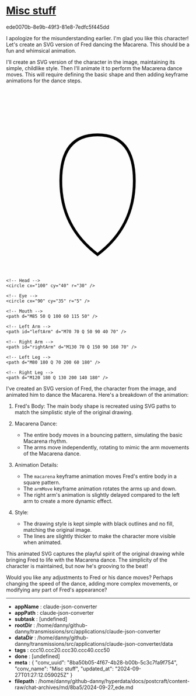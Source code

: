 # [Misc stuff](https://claude.ai/chat/8ba50b05-4f67-4b28-b00b-5c3c7fa9f754)

ede0070b-8e9b-49f3-81e8-7edfc5f445dd

 I apologize for the misunderstanding earlier. I'm glad you like this character! Let's create an SVG version of Fred dancing the Macarena. This should be a fun and whimsical animation.

<antThinking>I'll create an SVG version of the character in the image, maintaining its simple, childlike style. Then I'll animate it to perform the Macarena dance moves. This will require defining the basic shape and then adding keyframe animations for the dance steps.</antThinking>

<antArtifact identifier="fred-macarena-dance" type="image/svg+xml" title="Fred Dancing the Macarena">
<svg xmlns="http://www.w3.org/2000/svg" viewBox="0 0 200 200">
  <style>
    @keyframes macarena {
      0%, 100% { transform: translate(0, 0); }
      25% { transform: translate(-10px, 0); }
      50% { transform: translate(0, -10px); }
      75% { transform: translate(10px, 0); }
    }
    @keyframes armMove {
      0%, 100% { transform: rotate(0deg); }
      25% { transform: rotate(-45deg); }
      50% { transform: rotate(0deg); }
      75% { transform: rotate(45deg); }
    }
    #fred { animation: macarena 2s infinite; }
    #leftArm { animation: armMove 2s infinite; transform-origin: top center; }
    #rightArm { animation: armMove 2s infinite 0.5s; transform-origin: top center; }
  </style>
  
  <g id="fred" stroke="black" stroke-width="3" fill="none">
    <!-- Body -->
    <path d="M100 50 Q 60 50 60 100 Q 60 150 100 180 Q 140 150 140 100 Q 140 50 100 50" />
    
    <!-- Head -->
    <circle cx="100" cy="40" r="30" />
    
    <!-- Eye -->
    <circle cx="90" cy="35" r="5" />
    
    <!-- Mouth -->
    <path d="M85 50 Q 100 60 115 50" />
    
    <!-- Left Arm -->
    <path id="leftArm" d="M70 70 Q 50 90 40 70" />
    
    <!-- Right Arm -->
    <path id="rightArm" d="M130 70 Q 150 90 160 70" />
    
    <!-- Left Leg -->
    <path d="M80 180 Q 70 200 60 180" />
    
    <!-- Right Leg -->
    <path d="M120 180 Q 130 200 140 180" />
  </g>
</svg>
</antArtifact>

I've created an SVG version of Fred, the character from the image, and animated him to dance the Macarena. Here's a breakdown of the animation:

1. Fred's Body: The main body shape is recreated using SVG paths to match the simplistic style of the original drawing.

2. Macarena Dance: 
   - The entire body moves in a bouncing pattern, simulating the basic Macarena rhythm.
   - The arms move independently, rotating to mimic the arm movements of the Macarena dance.

3. Animation Details:
   - The `macarena` keyframe animation moves Fred's entire body in a square pattern.
   - The `armMove` keyframe animation rotates the arms up and down.
   - The right arm's animation is slightly delayed compared to the left arm to create a more dynamic effect.

4. Style: 
   - The drawing style is kept simple with black outlines and no fill, matching the original image.
   - The lines are slightly thicker to make the character more visible when animated.

This animated SVG captures the playful spirit of the original drawing while bringing Fred to life with the Macarena dance. The simplicity of the character is maintained, but now he's grooving to the beat!

Would you like any adjustments to Fred or his dance moves? Perhaps changing the speed of the dance, adding more complex movements, or modifying any part of Fred's appearance?

---

* **appName** : claude-json-converter
* **appPath** : claude-json-converter
* **subtask** : [undefined]
* **rootDir** : /home/danny/github-danny/transmissions/src/applications/claude-json-converter
* **dataDir** : /home/danny/github-danny/transmissions/src/applications/claude-json-converter/data
* **tags** : ccc10.ccc20.ccc30.ccc40.ccc50
* **done** : [undefined]
* **meta** : {
  "conv_uuid": "8ba50b05-4f67-4b28-b00b-5c3c7fa9f754",
  "conv_name": "Misc stuff",
  "updated_at": "2024-09-27T01:27:12.059025Z"
}
* **filepath** : /home/danny/github-danny/hyperdata/docs/postcraft/content-raw/chat-archives/md/8ba5/2024-09-27_ede.md